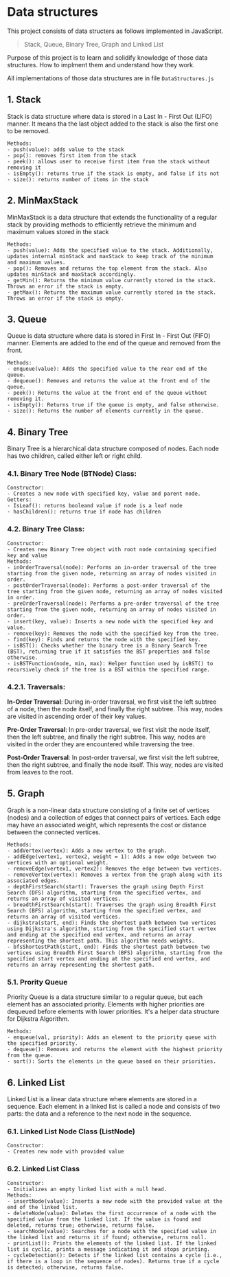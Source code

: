 # Data structures

This project consists of data structers as follows implemented in JavaScript.
> Stack, Queue, Binary Tree, Graph and Linked List

Purpose of this project is to learn and solidify knowledge of those data structures. How to implment them and understand how they work.

All implementations of those data structures are in file `DataStructures.js`

## 1. Stack

Stack is data structure where data is stored in a Last In - First Out (LIFO) manner. It means tha the last object added to the stack is also the first one to be removed.

    Methods:
    - push(value): adds value to the stack
    - pop(): removes first item from the stack
    - peek(): allows user to receive first item from the stack without removing it
    - isEmpty(): returns true if the stack is empty, and false if its not
    - size(): returns number of items in the stack

## 2. MinMaxStack

MinMaxStack is a data structure that extends the functionality of a regular stack by providing methods to efficiently retrieve the minimum and maximum values stored in the stack

    Methods:
    - push(value): Adds the specified value to the stack. Additionally, updates internal minStack and maxStack to keep track of the minimum and maximum values.
    - pop(): Removes and returns the top element from the stack. Also updates minStack and maxStack accordingly.
    - getMin(): Returns the minimum value currently stored in the stack. Throws an error if the stack is empty.
    - getMax(): Returns the maximum value currently stored in the stack. Throws an error if the stack is empty.

## 3. Queue

Queue is data structure where data is stored in First In - First Out (FIFO) manner.
Elements are added to the end of the queue and removed from the front.

    Methods:
    - enqueue(value): Adds the specified value to the rear end of the queue.
    - dequeue(): Removes and returns the value at the front end of the queue.
    - peek(): Returns the value at the front end of the queue without removing it.
    - isEmpty(): Returns true if the queue is empty, and false otherwise.
    - size(): Returns the number of elements currently in the queue.


## 4. Binary Tree

Binary Tree is a hierarchical data structure composed of nodes. Each node has two children, called either left or right child.

### 4.1. Binary Tree Node (BTNode) Class:

    Constructor:
    - Creates a new node with specified key, value and parent node.
    Getters:
    - IsLeaf(): returns booleand value if node is a leaf node
    - hasChildren(): returns true if node has children

### 4.2. Binary Tree Class:

    Constructor:
    - Creates new Binary Tree object with root node containing specified key and value
    Methods:
    - inOrderTraversal(node): Performs an in-order traversal of the tree starting from the given node, returning an array of nodes visited in order.
    - postOrderTraversal(node): Performs a post-order traversal of the tree starting from the given node, returning an array of nodes visited in order.
    - preOrderTraversal(node): Performs a pre-order traversal of the tree starting from the given node, returning an array of nodes visited in order.
    - insert(key, value): Inserts a new node with the specified key and value.
    - remove(key): Removes the node with the specified key from the tree.
    - find(key): Finds and returns the node with the specified key.
    - isBST(): Checks whether the binary tree is a Binary Search Tree (BST), returning true if it satisfies the BST properties and false otherwise.
    - isBSTFunction(node, min, max): Helper function used by isBST() to recursively check if the tree is a BST within the specified range.

### 4.2.1. Traversals:

**In-Order Traversal**: During in-order traversal, we first visit the left subtree of a node, then the node itself, and finally the right subtree. This way, nodes are visited in ascending order of their key values.

**Pre-Order Traversal**: In pre-order traversal, we first visit the node itself, then the left subtree, and finally the right subtree. This way, nodes are visited in the order they are encountered while traversing the tree.

**Post-Order Traversal**: In post-order traversal, we first visit the left subtree, then the right subtree, and finally the node itself. This way, nodes are visited from leaves to the root.

## 5. Graph

Graph is a non-linear data structure consisting of a finite set of vertices (nodes) and a collection of edges that connect pairs of vertices. Each edge may have an associated weight, which represents the cost or distance between the connected vertices.

    Methods:
    - addVertex(vertex): Adds a new vertex to the graph.
    - addEdge(vertex1, vertex2, weight = 1): Adds a new edge between two vertices with an optional weight.
    - removeEdge(vertex1, vertex2): Removes the edge between two vertices.
    - removeVertex(vertex): Removes a vertex from the graph along with its associated edges.
    - depthFirstSearch(start): Traverses the graph using Depth First Search (DFS) algorithm, starting from the specified vertex, and returns an array of visited vertices.
    - breadthFirstSearch(start): Traverses the graph using Breadth First Search (BFS) algorithm, starting from the specified vertex, and returns an array of visited vertices.
    - dijkstra(start, end): Finds the shortest path between two vertices using Dijkstra's algorithm, starting from the specified start vertex and ending at the specified end vertex, and returns an array representing the shortest path. This algorithm needs weights.
    - bfsShortestPath(start, end): Finds the shortest path between two vertices using Breadth First Search (BFS) algorithm, starting from the specified start vertex and ending at the specified end vertex, and returns an array representing the shortest path.

### 5.1. Prority Queue

Priority Queue is a data structure similar to a regular queue, but each element has an associated priority. Elements with higher priorities are dequeued before elements with lower priorities. It's a helper data structure for Dijkstra Algorithm.

    Methods:
    - enqueue(val, priority): Adds an element to the priority queue with the specified priority.
    - dequeue(): Removes and returns the element with the highest priority from the queue.
    - sort(): Sorts the elements in the queue based on their priorities.

## 6. Linked List

Linked List is a linear data structure where elements are stored in a sequence. Each element in a linked list is called a node and consists of two parts: the data and a reference to the next node in the sequence.

### 6.1. Linked List Node Class (ListNode)

    Constructor:
    - Creates new node with provided value

### 6.2. Linked List Class

    Constructor: 
    - Initializes an empty linked list with a null head.
    Methods:
    - insertNode(value): Inserts a new node with the provided value at the end of the linked list.
    - deleteNode(value): Deletes the first occurrence of a node with the specified value from the linked list. If the value is found and deleted, returns true; otherwise, returns false.
    - searchNode(value): Searches for a node with the specified value in the linked list and returns it if found; otherwise, returns null.
    - printList(): Prints the elements of the linked list. If the linked list is cyclic, prints a message indicating it and stops printing.
    - cycleDetection(): Detects if the linked list contains a cycle (i.e., if there is a loop in the sequence of nodes). Returns true if a cycle is detected; otherwise, returns false.
